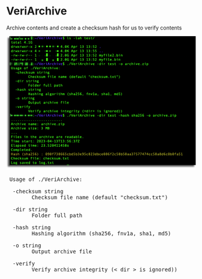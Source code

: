 # VeriArchive
 Archive contents and create a checksum hash for us to verify contents

![Preview](preview_VeriArchive.png)

<pre> Usage of ./VeriArchive:

  -checksum string
        Checksum file name (default "checksum.txt")

  -dir string
        Folder full path

  -hash string
        Hashing algorithm (sha256, fnv1a, sha1, md5)

  -o string
        Output archive file

  -verify
        Verify archive integrity (< dir > is ignored))
</pre>

